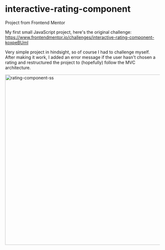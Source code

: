 # interactive-rating-component
Project from Frontend Mentor

My first small JavaScript project, here's the original challenge: https://www.frontendmentor.io/challenges/interactive-rating-component-koxpeBUmI

Very simple project in hindsight, so of course I had to challenge myself. After making it work, I added an error message if the user hasn't chosen a rating and restructured the project to (hopefully) follow the MVC architecture. 

<img width="556" alt="rating-component-ss" src="https://github.com/codenamecat/interactive-rating-component/assets/113186187/199adb1f-a728-4bd4-bc98-010e2c144c41">
